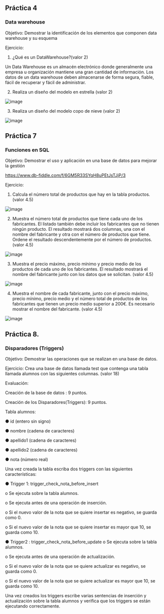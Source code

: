 
## Práctica 4
### Data warehouse

Objetivo: Demostrar la identificación de los elementos que componen data warehouse y
su esquema

Ejercicio:

1. ¿Qué es un DataWarehouse?(valor 2)

Un Data Warehouse es un almacén electrónico donde generalmente una empresa u organización mantiene una gran cantidad de información. Los datos de un data warehouse deben almacenarse de forma segura, fiable, fácil de recuperar y fácil de administrar.

2. Realiza un diseño del modelo en estrella (valor 2)

![image](https://user-images.githubusercontent.com/101414787/171660905-ad9e6f47-7e1b-4984-840e-0dba1245c552.png)


3. Realiza un diseño del modelo copo de nieve (valor 2)

![image](https://user-images.githubusercontent.com/101414787/171661636-c46db1e0-6fa6-40cb-a5db-915b9e0e5b6f.png)


## Práctica 7
### Funciones en SQL
Objetivo: Demostrar el uso y aplicación en una base de datos para mejorar la gestión

https://www.db-fiddle.com/f/6GM5R33SYqH8uPEtJsTJjP/3

Ejercicio:

1. Calcula el número total de productos que hay en la tabla productos. (valor 4.5)

![image](https://user-images.githubusercontent.com/101414787/171782258-da0b58f4-c67f-47fb-a2d9-e6f119b9817c.png)

2. Muestra el número total de productos que tiene cada uno de los fabricantes. El listado
también debe incluir los fabricantes que no tienen ningún producto. El resultado
mostrará dos columnas, una con el nombre del fabricante y otra con el número de
productos que tiene. Ordene el resultado descendentemente por el número de
productos. (valor 4.5)

![image](https://user-images.githubusercontent.com/101414787/171782306-c2353112-1826-4439-8392-b6e95e8163ce.png)

3. Muestra el precio máximo, precio mínimo y precio medio de los productos de cada
uno de los fabricantes. El resultado mostrará el nombre del fabricante junto con los
datos que se solicitan. (valor 4.5)

![image](https://user-images.githubusercontent.com/101414787/171782358-bc7eedfb-7cc0-4891-b1ef-9cea18a9218d.png)

4. Muestra el nombre de cada fabricante, junto con el precio máximo, precio mínimo,
precio medio y el número total de productos de los fabricantes que tienen un precio
medio superior a 200€. Es necesario mostrar el nombre del fabricante. (valor 4.5)

![image](https://user-images.githubusercontent.com/101414787/171782427-240af10b-dde6-4df1-8a9e-2c7d458f9634.png)


## Práctica 8.
### Disparadores (Triggers)

Objetivo: Demostrar las operaciones que se realizan en una base de datos.

Ejercicio: Crea una base de datos llamada test que contenga una tabla llamada
alumnos con las siguientes columnas. (valor 18)

Evaluación:

Creación de la base de datos : 9 puntos.

Creación de los Disparadores(Triggers): 9 puntos.

Tabla alumnos:

● id (entero sin signo)

● nombre (cadena de caracteres)

● apellido1 (cadena de caracteres)

● apellido2 (cadena de caracteres)

● nota (número real)

Una vez creada la tabla escriba dos triggers con las siguientes características:

● Trigger 1: trigger_check_nota_before_insert

  o Se ejecuta sobre la tabla alumnos.
  
  o Se ejecuta antes de una operación de inserción.
  
  o Si el nuevo valor de la nota que se quiere insertar es negativo, se guarda
  como 0.
  
  o Si el nuevo valor de la nota que se quiere insertar es mayor que 10, se
  guarda como 10.

● Trigger2 : trigger_check_nota_before_update
  o Se ejecuta sobre la tabla alumnos.
  
  o Se ejecuta antes de una operación de actualización.
  
  o Si el nuevo valor de la nota que se quiere actualizar es negativo, se guarda
  como 0.
  
  o Si el nuevo valor de la nota que se quiere actualizar es mayor que 10, se
  guarda como 10.
  
Una vez creados los triggers escribe varias sentencias de inserción y actualización
sobre la tabla alumnos y verifica que los triggers se están ejecutando
correctamente.
